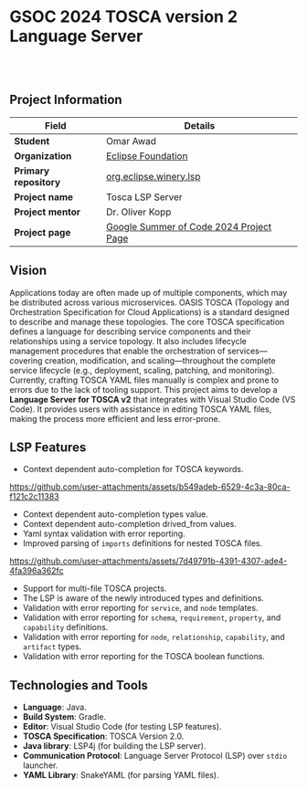 # GSOC 2024 TOSCA version 2 Language Server
<br>
<br>

##  Project Information

| **Field**              | **Details**                                                      |
|------------------------|------------------------------------------------------------------|
| **Student**            | Omar Awad                                                        |
| **Organization**       | [Eclipse Foundation](https://www.eclipse.org/org/foundation/)                                               |
| **Primary repository**  | [org.eclipse.winery.lsp](https://github.com/omarawd7/winery/tree/lsp/org.eclipse.winery.lsp)             |
| **Project name**       | Tosca LSP Server                                                 |
| **Project mentor**    | Dr. Oliver Kopp                                        |
| **Project page**       | [Google Summer of Code 2024 Project Page](https://summerofcode.withgoogle.com/myprojects/details/56o5Fdkj)  |


## Vision

Applications today are often made up of multiple components, which may be distributed across various microservices.
OASIS TOSCA (Topology and Orchestration Specification for Cloud Applications) is a standard designed to describe and manage these topologies.
The core TOSCA specification defines a language for describing service components and their relationships using a service topology.
It also includes lifecycle management procedures that enable the orchestration of services—covering creation, modification, and scaling—throughout the complete service lifecycle (e.g., deployment, scaling, patching, and monitoring).
Currently, crafting TOSCA YAML files manually is complex and prone to errors due to the lack of tooling support.
This project aims to develop a **Language Server for TOSCA v2** that integrates with Visual Studio Code (VS Code).
It provides users with assistance in editing TOSCA YAML files, making the process more efficient and less error-prone.

 ## LSP Features
 
  - Context dependent auto-completion for TOSCA keywords.
    

https://github.com/user-attachments/assets/b549adeb-6529-4c3a-80ca-f121c2c11383


  - Context dependent auto-completion types value.
  - Context dependent auto-completion drived_from values.
  - Yaml syntax validation with error reporting.
  - Improved parsing of `imports` definitions for nested TOSCA files.


https://github.com/user-attachments/assets/7d49791b-4391-4307-ade4-4fa396a362fc


  - Support for multi-file TOSCA projects.
  - The LSP is aware of the newly introduced types and definitions.
  - Validation with error reporting for `service`, and `node` templates.
  - Validation with error reporting for `schema`, `requirement`, `property`, and `capability` definitions.
  - Validation with error reporting for `node`, `relationship`, `capability`, and `artifact` types.
  - Validation with error reporting for the TOSCA boolean functions.
## Technologies and Tools

- **Language**: Java.
- **Build System**: Gradle.
- **Editor**: Visual Studio Code (for testing LSP features).
- **TOSCA Specification**: TOSCA Version 2.0.
- **Java library**: LSP4j (for building the LSP server).
- **Communication Protocol**: Language Server Protocol (LSP) over `stdio` launcher.
- **YAML Library**: SnakeYAML (for parsing YAML files).

